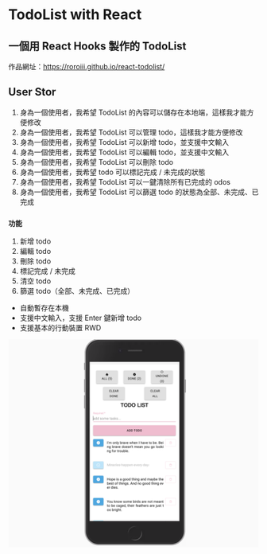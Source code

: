 

# TodoList with React
## 一個用 React Hooks 製作的 TodoList
作品網址：https://roroiii.github.io/react-todolist/

## User Stor
1. 身為一個使用者，我希望 TodoList 的內容可以儲存在本地端，這樣我才能方便修改
2. 身為一個使用者，我希望 TodoList 可以管理 todo，這樣我才能方便修改
3. 身為一個使用者，我希望 TodoList 可以新增 todo，並支援中文輸入
4. 身為一個使用者，我希望 TodoList 可以編輯 todo，並支援中文輸入
5. 身為一個使用者，我希望 TodoList 可以刪除 todo
6. 身為一個使用者，我希望 todo 可以標記完成 / 未完成的狀態
7. 身為一個使用者，我希望 TodoList 可以一鍵清除所有已完成的 odos
8. 身為一個使用者，我希望 TodoList 可以篩選 todo 的狀態為全部、未完成、已完成

### `功能`

1. 新增 todo
2. 編輯 todo
3. 刪除 todo
4. 標記完成 / 未完成
5. 清空 todo
6. 篩選 todo（全部、未完成、已完成）


- 自動暫存在本機
- 支援中文輸入，支援 Enter 鍵新增 todo 
- 支援基本的行動裝置 RWD


![](./public/todolist.png)


